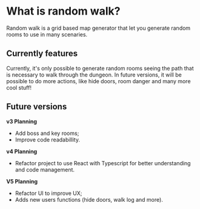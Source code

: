 # What is random walk?
Random walk is a grid based map generator that let you generate random rooms to use in many scenaries. 

## Currently features
Currently, it's only possible to generate random rooms seeing the path that is necessary to walk through the dungeon. In future versions, it will be possible to do more actions, like hide doors, room danger and many more cool stuff!

## Future versions
**v3 Planning**
- Add boss and key rooms;
- Improve code readabillity.

**v4 Planning**
- Refactor project to use React with Typescript for better understanding and code management.

**V5 Planning**
- Refactor UI to improve UX;
- Adds new users functions (hide doors, walk log and more).
